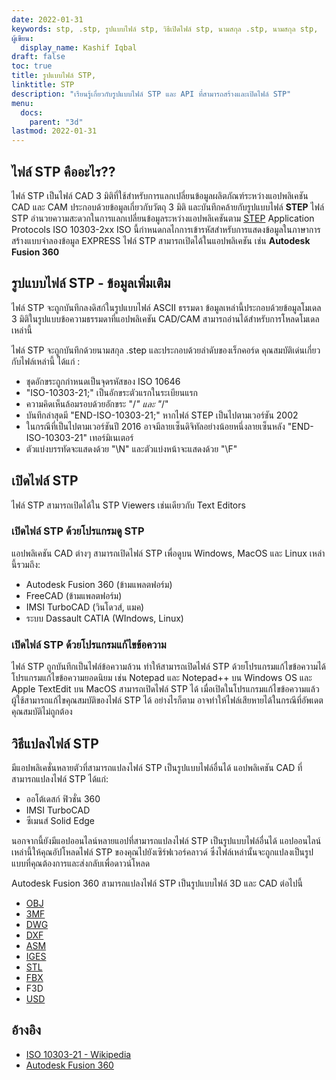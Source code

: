 ```yaml
---
date: 2022-01-31
keywords: stp, .stp, รูปแบบไฟล์ stp, วิธีเปิดไฟล์ stp, นามสกุล .stp, นามสกุล stp,
ผู้เขียน:
  display_name: Kashif Iqbal
draft: false
toc: true
title: รูปแบบไฟล์ STP,
linktitle: STP
description: "เรียนรู้เกี่ยวกับรูปแบบไฟล์ STP และ API ที่สามารถสร้างและเปิดไฟล์ STP"
menu:
  docs:
    parent: "3d"
lastmod: 2022-01-31
---
```


## ไฟล์ STP คืออะไร??

ไฟล์ STP เป็นไฟล์ CAD 3 มิติที่ใช้สำหรับการแลกเปลี่ยนข้อมูลผลิตภัณฑ์ระหว่างแอปพลิเคชัน CAD และ CAM ประกอบด้วยข้อมูลเกี่ยวกับวัตถุ 3 มิติ และบันทึกคล้ายกับรูปแบบไฟล์ **STEP** ไฟล์ STP อำนวยความสะดวกในการแลกเปลี่ยนข้อมูลระหว่างแอปพลิเคชันตาม [STEP](/th/3d/step/) Application Protocols ISO 10303-2xx ISO นี้กำหนดกลไกการเข้ารหัสสำหรับการแสดงข้อมูลในภาษาการสร้างแบบจำลองข้อมูล EXPRESS ไฟล์ STP สามารถเปิดได้ในแอปพลิเคชัน เช่น **Autodesk Fusion 360**

## รูปแบบไฟล์ STP - ข้อมูลเพิ่มเติม

ไฟล์ STP จะถูกบันทึกลงดิสก์ในรูปแบบไฟล์ ASCII ธรรมดา ข้อมูลเหล่านี้ประกอบด้วยข้อมูลโมเดล 3 มิติในรูปแบบข้อความธรรมดาที่แอปพลิเคชัน CAD/CAM สามารถอ่านได้สำหรับการโหลดโมเดลเหล่านี้

ไฟล์ STP จะถูกบันทึกด้วยนามสกุล .step และประกอบด้วยลำดับของเร็กคอร์ด คุณสมบัติเด่นเกี่ยวกับไฟล์เหล่านี้ ได้แก่ :

* ชุดอักขระถูกกำหนดเป็นจุดรหัสของ ISO 10646
* "ISO-10303-21;" เป็นอักขระตัวแรกในระเบียนแรก
* ความคิดเห็นล้อมรอบด้วยอักขระ "/*" และ "*/"
* บันทึกล่าสุดมี "END-ISO-10303-21;" หากไฟล์ STEP เป็นไปตามเวอร์ชัน 2002
* ในกรณีที่เป็นไปตามเวอร์ชันปี 2016 อาจมีลายเซ็นดิจิทัลอย่างน้อยหนึ่งลายเซ็นหลัง "END-ISO-10303-21" เทอร์มิเนเตอร์
* ตัวแบ่งบรรทัดจะแสดงด้วย "\N\" และตัวแบ่งหน้าจะแสดงด้วย "\F\"

## เปิดไฟล์ STP

ไฟล์ STP สามารถเปิดได้ใน STP Viewers เช่นเดียวกับ Text Editors

### เปิดไฟล์ STP ด้วยโปรแกรมดู STP

แอปพลิเคชัน CAD ต่างๆ สามารถเปิดไฟล์ STP เพื่อดูบน Windows, MacOS และ Linux เหล่านี้รวมถึง:

* Autodesk Fusion 360 (ข้ามแพลตฟอร์ม)
* FreeCAD (ข้ามแพลตฟอร์ม)
* IMSI TurboCAD (วินโดวส์, แมค)
* ระบบ Dassault CATIA (WIndows, Linux)

### เปิดไฟล์ STP ด้วยโปรแกรมแก้ไขข้อความ

ไฟล์ STP ถูกบันทึกเป็นไฟล์ข้อความล้วน ทำให้สามารถเปิดไฟล์ STP ด้วยโปรแกรมแก้ไขข้อความได้ โปรแกรมแก้ไขข้อความยอดนิยม เช่น Notepad และ Notepad++ บน Windows OS และ Apple TextEdit บน MacOS สามารถเปิดไฟล์ STP ได้ เมื่อเปิดในโปรแกรมแก้ไขข้อความแล้ว ผู้ใช้สามารถแก้ไขคุณสมบัติของไฟล์ STP ได้ อย่างไรก็ตาม อาจทำให้ไฟล์เสียหายได้ในกรณีที่อัพเดตคุณสมบัติไม่ถูกต้อง

## วิธีแปลงไฟล์ STP

มีแอปพลิเคชั่นหลายตัวที่สามารถแปลงไฟล์ STP เป็นรูปแบบไฟล์อื่นได้ แอปพลิเคชัน CAD ที่สามารถแปลงไฟล์ STP ได้แก่:

* ออโต้เดสก์ ฟิวชั่น 360
* IMSI TurboCAD
* ซีเมนส์ Solid Edge

นอกจากนี้ยังมีแอปออนไลน์หลายแอปที่สามารถแปลงไฟล์ STP เป็นรูปแบบไฟล์อื่นได้ แอปออนไลน์เหล่านี้ให้คุณอัปโหลดไฟล์ STP ของคุณไปยังเซิร์ฟเวอร์คลาวด์ ซึ่งไฟล์เหล่านั้นจะถูกแปลงเป็นรูปแบบที่คุณต้องการและส่งกลับเพื่อดาวน์โหลด

Autodesk Fusion 360 สามารถแปลงไฟล์ STP เป็นรูปแบบไฟล์ 3D และ CAD ต่อไปนี้

* [OBJ](/th/3d/obj/)
* [3MF](/th/3d/3mf/)
* [DWG](/th/แคด/dwg/)
* [DXF](/th/แคด/dxf/)
* [ASM](/th/แคด/แอสม์/)
* [IGES](/th/แคด/iges/)
* [STL](/th/cad/stl/)
* [FBX](/th/3d/fbx/)
* F3D
* [USD](/th/3d/usd/)

## อ้างอิง

* [ISO 10303-21 - Wikipedia](https://en.wikipedia.org/wiki/ISO_10303-21)
* [Autodesk Fusion 360](https://www.autodesk.com/products/fusion-360/overview)

